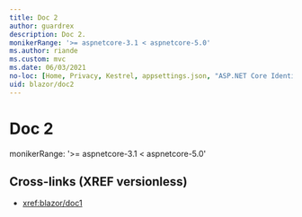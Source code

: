 ```yaml
---
title: Doc 2
author: guardrex
description: Doc 2.
monikerRange: '>= aspnetcore-3.1 < aspnetcore-5.0'
ms.author: riande
ms.custom: mvc
ms.date: 06/03/2021
no-loc: [Home, Privacy, Kestrel, appsettings.json, "ASP.NET Core Identity", cookie, Cookie, Blazor, "Blazor Server", "Blazor WebAssembly", "Identity", "Let's Encrypt", Razor, SignalR]
uid: blazor/doc2
---
```

# Doc 2

monikerRange: '>= aspnetcore-3.1 \< aspnetcore-5.0'

## Cross-links (XREF versionless)

* <xref:blazor/doc1>
